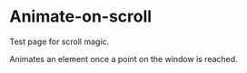 # Animate-on-scroll

Test page for scroll magic.

Animates an element once a point on the window is reached.
